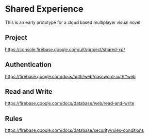 # Shared Experience

This is an early prototype for a cloud based multiplayer visual novel.

## Project

https://console.firebase.google.com/u/0/project/shared-xp/

## Authentication

https://firebase.google.com/docs/auth/web/password-auth#web

## Read and Write

https://firebase.google.com/docs/database/web/read-and-write

## Rules

https://firebase.google.com/docs/database/security/rules-conditions
